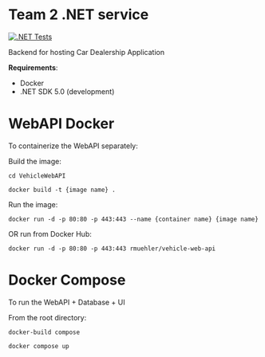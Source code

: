 ﻿# Team 2 .NET service

[![.NET Tests](https://github.com/Tech-Student-Labs/lti-car-api-2/actions/workflows/dotnet.yml/badge.svg)](https://github.com/Tech-Student-Labs/lti-car-api-2/actions/workflows/dotnet.yml)

Backend for hosting Car Dealership Application

**Requirements**:
 - Docker
- .NET SDK 5.0 (development)

# WebAPI Docker
To containerize the WebAPI separately:

Build the image:

`cd VehicleWebAPI`

`docker build -t {image name} .`

Run the image:

`docker run -d -p 80:80 -p 443:443 --name {container name} {image name}`

OR run from Docker Hub:

`docker run -d -p 80:80 -p 443:443 rmuehler/vehicle-web-api`

# Docker Compose
To run the WebAPI + Database + UI

From the root directory:

`docker-build compose`

` docker compose up `


